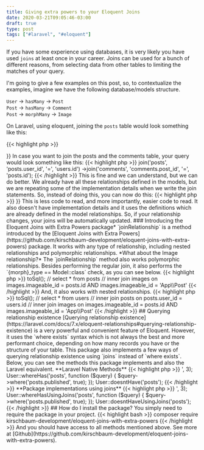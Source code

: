 ```yaml
---
title: Giving extra powers to your Eloquent Joins
date: 2020-03-21T09:05:46-03:00
draft: true
type: post
tags: ["#laravel", "#eloquent"]
---
```


If you have some experience using databases, it is very likely you have used `joins` at least once in your career. Joins can be used for a bunch of different reasons, from selecting data from other tables to limiting the matches of your query.

I'm going to give a few examples on this post, so, to contextualize the examples, imagine we have the following database/models structure.

`User` -> `hasMany` -> `Post`<br>
`Post` -> `hasMany` -> `Comment`<br>
`Post` -> `morphMany` -> `Image`

On Laravel, using eloquent, joining the `posts` table would look something like this:

{{< highlight php >}}
<?php

User::join('posts', 'posts.user_id', '=', 'users.id');
{{< /highlight >}}

In case you want to join the posts and the comments table, your query would look something like this:

{{< highlight php >}}
<?php

User::query()
    ->join('posts', 'posts.user_id', '=', 'users.id')
    ->join('comments', 'comments.post_id', '=', 'posts.id');
{{< /highlight >}}

This is fine and we can understand, but we can do better. We already have all these relationships defined in the models, but we are repeating some of the implementation details when we write the join statements. So, instead of doing this, you can now do this:

{{< highlight php >}}
<?php

// example 1
User::joinRelationship('posts');

// example 2
User::joinRelationship('posts.comments');
{{< /highlight >}}

This is less code to read, and more importantly, easier code to read. It also doesn't have implementation details and it uses the definitions which are already defined in the model relationships. So, if your relationship changes, your joins will be automatically updated.

### Introducing the Eloquent Joins with Extra Powers package*

`joinRelationship` is a method introduced by the [Eloquent Joins with Extra Powers](https://github.com/kirschbaum-development/eloquent-joins-with-extra-powers) package. It works with any type of relationship, including nested relationships and polymorphic relationships.

*What about the Image relationship?*

The `joinRelationship` method also works polymorphic relationships. Besides performing the regular join, it also performs the `{morph}_type == Model::class` check, as you can see below.

{{< highlight php >}}
<?php

Post::joinRelationship('images')->toSql();

// select * from posts
// inner join images on images.imageable_id = posts.id AND images.imageable_id = 'App\\Post'
{{< /highlight >}}

And, it also works with nested relationships.

{{< highlight php >}}
<?php

User::joinRelationship('posts.images')->toSql();

// select * from users
// inner join posts on posts.user_id = users.id
// inner join images on images.imageable_id = posts.id AND images.imageable_id = 'App\\Post'
{{< /highlight >}}

## Querying relationship existence

[Querying relationship existence](https://laravel.com/docs/7.x/eloquent-relationships#querying-relationship-existence) is a very powerful and convenient feature of Eloquent. However, it uses the `where exists` syntax which is not always the best and more performant choice, depending on how many records you have or the structure of your table.

This package also implements a few ways of querying relationship existence using `joins` instead of `where exists`.

Below, you can see the methods this package implements and also the Laravel equivalent.

**Laravel Native Methods**

{{< highlight php >}}
<?php

User::has('posts');
User::has('posts.comments');
User::has('posts', '>', 3);
User::whereHas('posts', function ($query) {
    $query->where('posts.published', true);
});
User::doesntHave('posts');
{{< /highlight >}}

**Package implementations using joins**

{{< highlight php >}}
<?php
User::hasUsingJoins('posts');
User::hasUsingJoins('posts.comments');
User::hasUsingJoins('posts.comments', '>', 3);
User::whereHasUsingJoins('posts', function ($query) {
    $query->where('posts.published', true);
});
User::doesntHaveUsingJoins('posts');
{{< /highlight >}}

## How do I install the package?
You simply need to require the package in your project.

{{< highlight bash >}}
composer require kirschbaum-development/eloquent-joins-with-extra-powers
{{< /highlight >}}

And you should have access to all methods mentioned above. See more at [Github](https://github.com/kirschbaum-development/eloquent-joins-with-extra-powers).
